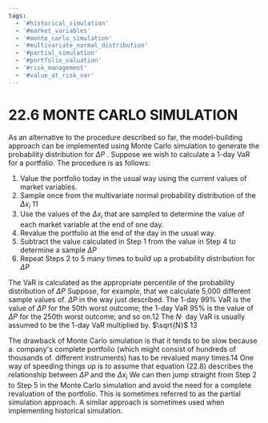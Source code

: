 ```yaml
---
tags:
  - '#historical_simulation'
  - '#market_variables'
  - '#monte_carlo_simulation'
  - '#multivariate_normal_distribution'
  - '#partial_simulation'
  - '#portfolio_valuation'
  - '#risk_management'
  - '#value_at_risk_var'
---
```

# 22.6 MONTE CARLO SIMULATION  

As an alternative to the procedure described so far, the model-building approach can be implemented using Monte Carlo simulation to generate the probability distribution for $\Delta P$ . Suppose we wish to calculate a 1-day VaR for a portfolio. The procedure is as follows:  

1. Value the portfolio today in the usual way using the current values of market variables.   
2. Sample once from the multivariate normal probability distribution of the $\Delta x_{i}$ 11   
3. Use the values of the $\Delta x_{i}$ that are sampled to determine the value of each market variable at the end of one day.   
4. Revalue the portfolio at the end of the day in the usual way.   
5. Subtract the value calculated in Step 1 from the value in Step 4 to determine a sample $\Delta P$   
6. Repeat Steps 2 to 5 many times to build up a probability distribution for $\Delta P$  

The $\mathrm{VaR}$ is calculated as the appropriate percentile of the probability distribution of $\Delta P$ Suppose, for example, that we calculate 5,000 different sample values of. $\Delta P$ in the way just described. The 1-day $99\%$ VaR is the value of $\Delta P$ for the $50\mathrm{th}$ worst outcome; the 1-day VaR $95\%$ is the value of $\Delta P$ for the $250\mathrm{th}$ worst outcome; and so on.12 The $N\cdot$ day $\mathrm{VaR}$ is usually assumed to be the 1-day VaR multiplied by. $\sqrt{N}$ 13  

The drawback of Monte Carlo simulation is that it tends to be slow because a. company's complete portfolio (which might consist of hundreds of thousands of. different instruments) has to be revalued many times.14 One way of speeding things up is to assume that equation (22.8) describes the relationship between $\Delta P$ and the $\Delta x_{i}$ We can then jump straight from Step 2 to Step 5 in the Monte Carlo simulation and avoid the need for a complete revaluation of the portfolio. This is sometimes referred to as the partial simulation approach. A similar approach is sometimes used when implementing historical simulation.  
